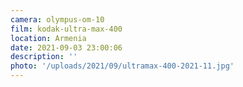 ```yaml
---
camera: olympus-om-10
film: kodak-ultra-max-400
location: Armenia
date: 2021-09-03 23:00:06
description: ''
photo: '/uploads/2021/09/ultramax-400-2021-11.jpg'
---
```

